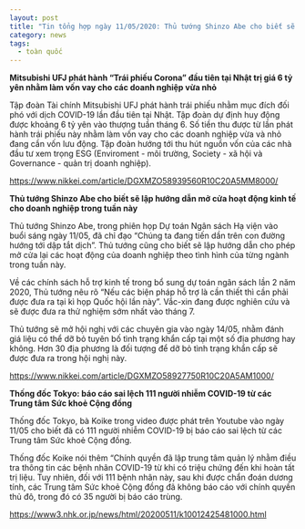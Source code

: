 ```yaml
---
layout: post
title: "Tin tổng hợp ngày 11/05/2020: Thủ tướng Shinzo Abe cho biết sẽ lập hướng dẫn mở cửa hoạt động kinh tế cho doanh nghiệp trong tuần này"
category: news
tags: 
  - toàn quốc
---
```

**Mitsubishi UFJ phát hành “Trái phiếu Corona” đầu tiên tại Nhật trị giá 6 tỷ yên nhằm làm vốn vay cho các doanh nghiệp vừa nhỏ**

Tập đoàn Tài chính Mitsubishi UFJ phát hành trái phiếu nhằm mục đích đối phó với dịch COVID-19 lần đầu tiên tại Nhật. Tập đoàn dự định huy động được khoảng 6 tỷ yên vào thượng tuần tháng 6. Số tiền thu được từ lần phát hành trái phiếu này nhằm làm vốn vay cho các doanh nghiệp vừa và nhỏ đang cần vốn lưu động. Tập đoàn hướng tới thu hút nguồn vốn của các nhà đầu tư xem trọng ESG (Enviroment - môi trường, Society - xã hội và Governance - quản trị doanh nghiệp). 

<https://www.nikkei.com/article/DGXMZO58939560R10C20A5MM8000/>

**Thủ tướng Shinzo Abe cho biết sẽ lập hướng dẫn mở cửa hoạt động kinh tế cho doanh nghiệp trong tuần này**

Thủ tướng Shinzo Abe, trong phiên họp Dự toán Ngân sách Hạ viện vào buổi sáng ngày 11/05, đã chỉ đạo “Chúng ta đang tiến dần trên con đường hướng tới dập tắt dịch”. Thủ tướng cũng cho biết sẽ lập hướng dẫn cho phép mở cửa lại các hoạt động của doanh nghiệp theo tình hình của từng ngành trong tuần này.

Về các chính sách hỗ trợ kinh tế trong bổ sung dự toán ngân sách lần 2 năm 2020, Thủ tướng nêu rõ “Nếu các biện pháp hỗ trợ là cần thiết thì cần phải được đưa ra tại kì họp Quốc hội lần này”. Vắc-xin đang được nghiên cứu và sẽ được đưa ra thử nghiệm sớm nhất vào tháng 7.

Thủ tướng sẽ mở hội nghị với các chuyên gia vào ngày 14/05, nhằm đánh giá liệu có thể dỡ bỏ tuyên bố tình trạng khẩn cấp tại một số địa phương hay không. Hơn 30 địa phương là đối tượng để dỡ bỏ tình trạng khẩn cấp sẽ được đưa ra trong hội nghị này.

<https://www.nikkei.com/article/DGXMZO58927750R10C20A5AM1000/>

 

**Thống đốc Tokyo: báo cáo sai lệch 111 người nhiễm COVID-19 từ các Trung tâm Sức khoẻ Cộng đồng**

Thống đốc Tokyo, bà Koike trong video được phát trên Youtube vào ngày 11/05 cho biết đã có 111 người nhiễm COVID-19 bị báo cáo sai lệch từ các Trung tâm Sức khoẻ Cộng đồng.

Thống đốc Koike nói thêm “Chính quyền đã lập trung tâm quản lý nhằm điều tra thông tin các bệnh nhân COVID-19 từ khi có triệu chứng đến khi hoàn tất trị liệu. Tuy nhiên, đối với 111 bệnh nhân này, sau khi được chẩn đoán dương tính, các Trung tâm Sức khoẻ Cộng đồng đã không báo cáo với chính quyền thủ đô, trong đó có 35 người bị báo cáo trùng.

<https://www3.nhk.or.jp/news/html/20200511/k10012425481000.html>

